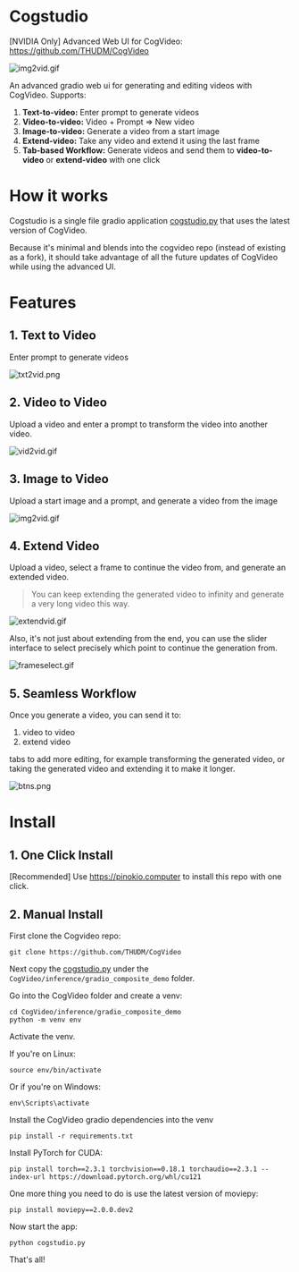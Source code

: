 # Cogstudio

[NVIDIA Only] Advanced Web UI for CogVideo: https://github.com/THUDM/CogVideo

![img2vid.gif](img2vid.gif)

An advanced gradio web ui for generating and editing videos with CogVideo. Supports:

1. **Text-to-video:** Enter prompt to generate videos
2. **Video-to-video:** Video + Prompt => New video
3. **Image-to-video:** Generate a video from a start image
4. **Extend-video:** Take any video and extend it using the last frame
5. **Tab-based Workflow:** Generate videos and send them to **video-to-video** or **extend-video** with one click

# How it works

Cogstudio is a single file gradio application [cogstudio.py](cogstudio.py) that uses the latest version of CogVideo.

Because it's minimal and blends into the cogvideo repo (instead of existing as a fork), it should take advantage of all the future updates of CogVideo while using the advanced UI.


# Features

## 1. Text to Video

Enter prompt to generate videos

![txt2vid.png](txt2vid.png)

## 2. Video to Video

Upload a video and enter a prompt to transform the video into another video.

![vid2vid.gif](vid2vid.gif)

## 3. Image to Video

Upload a start image and a prompt, and generate a video from the image

![img2vid.gif](img2vid.gif)

## 4. Extend Video

Upload a video, select a frame to continue the video from, and generate an extended video.

> You can keep extending the generated video to infinity and generate a very long video this way.

![extendvid.gif](extendvid.gif)

Also, it's not just about extending from the end, you can use the slider interface to select precisely which point to continue the generation from.

![frameselect.gif](frameselect.gif)

## 5. Seamless Workflow

Once you generate a video, you can send it to:

1. video to video
2. extend video

tabs to add more editing, for example transforming the generated video, or taking the generated video and extending it to make it longer.

![btns.png](btns.png)



# Install

## 1. One Click Install

[Recommended] Use https://pinokio.computer to install this repo with one click.


## 2. Manual Install

First clone the Cogvideo repo:

```
git clone https://github.com/THUDM/CogVideo
```

Next copy the [cogstudio.py](cogstudio.py) under the `CogVideo/inference/gradio_composite_demo` folder.

Go into the CogVideo folder and create a venv:

```
cd CogVideo/inference/gradio_composite_demo
python -m venv env
```

Activate the venv.

If you're on Linux:

```
source env/bin/activate
```

Or if you're on Windows:

```
env\Scripts\activate
```

Install the CogVideo gradio dependencies into the venv

```
pip install -r requirements.txt
```

Install PyTorch for CUDA:

```
pip install torch==2.3.1 torchvision==0.18.1 torchaudio==2.3.1 --index-url https://download.pytorch.org/whl/cu121
```

One more thing you need to do is use the latest version of moviepy:

```
pip install moviepy==2.0.0.dev2
```

Now start the app:

```
python cogstudio.py
```

That's all!
